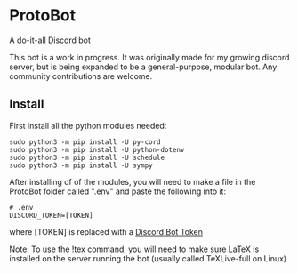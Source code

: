 # ProtoBot
A do-it-all Discord bot

This bot is a work in progress. It was originally made for my growing discord server, but is being expanded to be a general-purpose, modular bot. Any community contributions are welcome.

## Install
First install all the python modules needed:
```
sudo python3 -m pip install -U py-cord
sudo python3 -m pip install -U python-dotenv
sudo python3 -m pip install -U schedule
sudo python3 -m pip install -U sympy
```

After installing of of the modules, you will need to make a file in the ProtoBot folder called ".env" and paste the following into it:
```
# .env
DISCORD_TOKEN=[TOKEN]
```
where [TOKEN] is replaced with a [Discord Bot Token](https://github.com/reactiflux/discord-irc/wiki/Creating-a-discord-bot-&-getting-a-token)

Note: To use the !tex command, you will need to make sure LaTeX is installed on the server running the bot (usually called TeXLive-full on Linux)